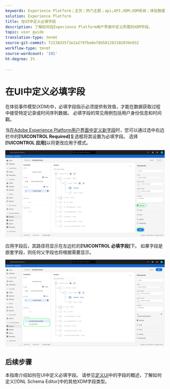 ```yaml
---
keywords: Experience Platform；主页；热门主题；api;API;XDM;XDM系统；体验数据模型；数据模型；ui；工作区；必填字段；
solution: Experience Platform
title: 在UI中定义必填字段
description: 了解如何在Experience Platform用户界面中定义所需的XDM字段。
topic: user guide
translation-type: tm+mt
source-git-commit: f2238d35f3e2a279fbe8ef8b581282102039e932
workflow-type: tm+mt
source-wordcount: '191'
ht-degree: 1%

---
```



# 在UI中定义必填字段

在体验事件模型(XDM)中，必填字段指示必须提供有效值，才能在数据获取过程中接受特定记录或时间序列数据。 必填字段的常见用例包括用户身份信息和时间戳。

当[在Adobe Experience Platform用户界面中定义新字段](./overview.md#define)时，您可以通过选中右边栏中的&#x200B;**[!UICONTROL Required]**&#x200B;复选框将其设置为必填字段。 选择&#x200B;**[!UICONTROL 应用]**&#x200B;以将更改应用于模式。

![](../../images/ui/fields/special/required.png)

应用字段后，其路径将显示在左边栏的&#x200B;**[!UICONTROL 必填字段]**&#x200B;下。 如果字段是嵌套字段，则任何父字段也将根据需要显示。

![](../../images/ui/fields/special/required-applied.png)

## 后续步骤

本指南介绍如何在UI中定义必填字段。 请参见[定义UI](./overview.md#special)中的字段的概述，了解如何定义[!DNL Schema Editor]中的其他XDM字段类型。